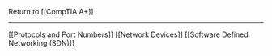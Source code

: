 Return to [[CompTIA A+]]
***
[[Protocols and Port Numbers]]
[[Network Devices]]
[[Software Defined Networking (SDN)]]
